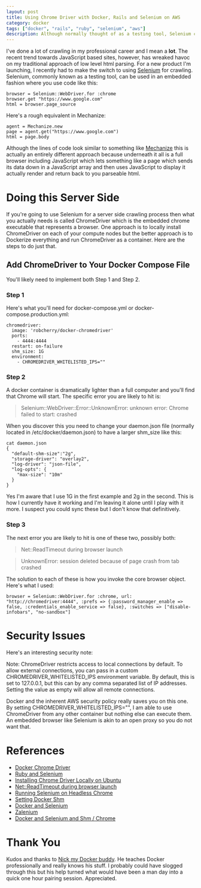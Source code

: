 ```yaml
---
layout: post
title: Using Chrome Driver with Docker, Rails and Selenium on AWS
category: docker
tags: ["docker", "rails", "ruby", "selenium", "aws"]
description: Although normally thought of as a testing tool, Selenium can also allow you to do crawling in Rails not through low level parsing but also through an embedded browser.  However getting Selenium working on a headless AWS server is tedious and non-obvious.  Here is how I did it.
---
```

I've done a lot of crawling in my professional career and I mean a **lot**.  The recent trend towards JavaScript based sites, however, has wreaked havoc on my traditional approach of low level html parsing.  For a new product I'm launching, I recently had to make the switch to using [Selenium](https://github.com/SeleniumHQ/) for crawling.  Selenium, commonly known as a testing tool, can be used in an embedded fashion where you use code like this:

    browser = Selenium::WebDriver.for :chrome
    browser.get "https://www.google.com"
    html = browser.page_source

Here's a rough equivalent in Mechanize:

    agent = Mechanize.new
    page = agent.get("https://www.google.com")
    html = page.body

Although the lines of code look similar to something like [Mechanize](https://github.com/sparklemotion/mechanize) this is actually an entirely different approach because underneath it all is a full browser including JavaScript which lets something like a page which sends its data down in a JavaScript array and then uses JavaScript to display it actually render and return back to you parseable html.

# Doing this Server Side

If you're going to use Selenium for a server side crawling process then what you actually needs is called ChromeDriver which is the embedded chrome executable that represents a browser.  One approach is to locally install ChromeDriver on each of your compute nodes but the better approach is to Dockerize everything and run ChromeDriver as a container.  Here are the steps to do just that.

## Add ChromeDriver to Your Docker Compose File

You'll likely need to implement both Step 1 and Step 2.

### Step 1

Here's what you'll need for docker-compose.yml or docker-compose.production.yml:


    chromedriver:
      image: 'robcherry/docker-chromedriver'
      ports: 
        - 4444:4444
      restart: on-failure
      shm_size: 1G    
      environment:
        - CHROMEDRIVER_WHITELISTED_IPS=""
        
### Step 2        

A docker container is dramatically lighter than a full computer and you'll find that Chrome will start.  The specific error you are likely to hit is:

> Selenium::WebDriver::Error::UnknownError: unknown error: Chrome failed to start: crashed

When you discover this you need to change your daemon.json file (normally located in /etc/docker/daemon.json) to have a larger shm_size like this:
    
    cat daemon.json
    {
      "default-shm-size":"2g",
      "storage-driver": "overlay2",
      "log-driver": "json-file",
      "log-opts": {
        "max-size": "10m"
      }
    }

Yes I'm aware that I use 1G in the first example and 2g in the second.  This is how I currently have it working and I'm leaving it alone until I play with it more.  I suspect you could sync these but I don't know that definitively.

### Step 3

The next error you are likely to hit is one of these two, possibly both:

> Net::ReadTimeout during browser launch

> UnknownError: session deleted because of page crash from tab crashed

The solution to each of these is how you invoke the core browser object.  Here's what I used:

    browser = Selenium::WebDriver.for :chrome, url: "http://chromedriver:4444", :prefs => {:password_manager_enable => false, :credentials_enable_service => false}, :switches => ["disable-infobars", "no-sandbox"]
                                                    
# Security Issues

Here's an interesting security note: 

  Note: ChromeDriver restricts access to local connections by default. To allow external connections, you can pass in a custom CHROMEDRIVER_WHITELISTED_IPS environment variable. By default, this is set to 127.0.0.1, but this can by any comma separated list of IP addresses. Setting the value as empty will allow all remote connections.
  
Docker and the inherent AWS security policy really saves you on this one.  By setting CHROMEDRIVER_WHITELISTED_IPS="", I am able to use ChromeDriver from any other container but nothing else can execute them.  An embedded browser like Selenium is akin to an open proxy so you do not want that.

# References
* [Docker Chrome Driver](https://hub.docker.com/r/robcherry/docker-chromedriver/)
* [Ruby and Selenium](https://github.com/SeleniumHQ/selenium/wiki/Ruby-Bindings)
* [Installing Chrome Driver Locally on Ubuntu](https://gist.github.com/ziadoz/3e8ab7e944d02fe872c3454d17af31a5)
* [Net::ReadTimeout during browser launch](https://github.com/SeleniumHQ/docker-selenium/issues/198)
* [Running Selenium on Headless Chrome](https://intoli.com/blog/running-selenium-with-headless-chrome/)
* [Setting Docker Shm](https://docs.docker.com/engine/reference/run/#ipc-settings-ipc)
* [Docker and Selenium](https://github.com/elgalu/docker-selenium)
* [Zalenium](https://github.com/zalando/zalenium#run-it)
* [Docker and Selenium and Shm / Chrome](https://github.com/elgalu/docker-selenium/issues/20#issuecomment-133011186)
                          
# Thank You

Kudos and thanks to [Nick my Docker buddy](http://www.nickjanetakis.com/).  He teaches Docker professionally and really knows his stuff.  I probably could have slogged through this but his help turned what would have been a man day into a quick one hour pairing session.  Appreciated.